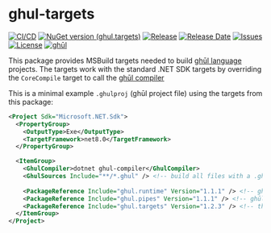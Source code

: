 # ghul-targets

[![CI/CD](https://img.shields.io/github/actions/workflow/status/degory/ghul-targets/cicd.yml?branch=main)](https://github.com/degory/ghul-targets/actions?query=workflow%3ACICD)
[![NuGet version (ghul.targets)](https://img.shields.io/nuget/v/ghul.targets.svg)](https://www.nuget.org/packages/ghul.targets/)
[![Release](https://img.shields.io/github/v/release/degory/ghul-targets?label=release)](https://github.com/degory/ghul-targets/releases)
[![Release Date](https://img.shields.io/github/release-date/degory/ghul-targets)](https://github.com/degory/ghul-targets/releases)
[![Issues](https://img.shields.io/github/issues/degory/ghul-targets)](https://github.com/degory/ghul-targets/issues) 
[![License](https://img.shields.io/github/license/degory/ghul-targets)](https://github.com/degory/ghul-targets/blob/main/LICENSE)
[![ghūl](https://img.shields.io/badge/gh%C5%ABl-100%25!-information)](https://ghul.dev)

This package provides MSBuild targets needed to build [ghūl language](https://ghul.dev) projects.
The targets work with the standard .NET SDK targets 
by overriding the `CoreCompile` target to call the [ghūl compiler](https://github.com/degory/ghul)

This is a minimal example `.ghulproj` (ghūl project file) using the targets from this package:

```xml
<Project Sdk="Microsoft.NET.Sdk">
  <PropertyGroup>
    <OutputType>Exe</OutputType>
    <TargetFramework>net8.0</TargetFramework>
  </PropertyGroup>

  <ItemGroup>    
    <GhulCompiler>dotnet ghul-compiler</GhulCompiler>
    <GhulSources Include="**/*.ghul" /> <!-- build all files with a .ghul extension: -->
    
    <PackageReference Include="ghul.runtime" Version="1.1.1" /> <!-- ghūl runtime library -->
    <PackageReference Include="ghul.pipes" Version="1.1.1" /> <!-- ghūl pipes provides the pipe operator, filter, map reduce etc. -->
    <PackageReference Include="ghul.targets" Version="1.2.3" /> <!-- this package provides ghūl MSBuild targets: -->
  </ItemGroup>
</Project>

```